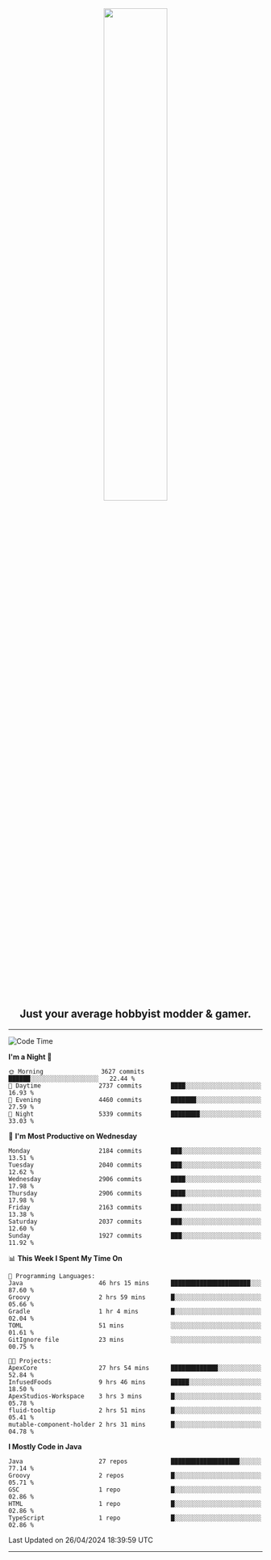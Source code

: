 <div align="center">
  <a href="https://apexmodder.xyz/"><img width="50%" height="50%" src="https://i.imgur.com/pc4HkGz.png"></a>
</div>
<h2 align="center">Just your average hobbyist modder & gamer.</h2>

---

<!--START_SECTION:waka-->
![Code Time](http://img.shields.io/badge/Code%20Time-1%2C135%20hrs%2018%20mins-blue)

**I'm a Night 🦉** 

```text
🌞 Morning                3627 commits        ██████░░░░░░░░░░░░░░░░░░░   22.44 % 
🌆 Daytime                2737 commits        ████░░░░░░░░░░░░░░░░░░░░░   16.93 % 
🌃 Evening                4460 commits        ███████░░░░░░░░░░░░░░░░░░   27.59 % 
🌙 Night                  5339 commits        ████████░░░░░░░░░░░░░░░░░   33.03 % 
```
📅 **I'm Most Productive on Wednesday** 

```text
Monday                   2184 commits        ███░░░░░░░░░░░░░░░░░░░░░░   13.51 % 
Tuesday                  2040 commits        ███░░░░░░░░░░░░░░░░░░░░░░   12.62 % 
Wednesday                2906 commits        ████░░░░░░░░░░░░░░░░░░░░░   17.98 % 
Thursday                 2906 commits        ████░░░░░░░░░░░░░░░░░░░░░   17.98 % 
Friday                   2163 commits        ███░░░░░░░░░░░░░░░░░░░░░░   13.38 % 
Saturday                 2037 commits        ███░░░░░░░░░░░░░░░░░░░░░░   12.60 % 
Sunday                   1927 commits        ███░░░░░░░░░░░░░░░░░░░░░░   11.92 % 
```


📊 **This Week I Spent My Time On** 

```text
💬 Programming Languages: 
Java                     46 hrs 15 mins      ██████████████████████░░░   87.60 % 
Groovy                   2 hrs 59 mins       █░░░░░░░░░░░░░░░░░░░░░░░░   05.66 % 
Gradle                   1 hr 4 mins         █░░░░░░░░░░░░░░░░░░░░░░░░   02.04 % 
TOML                     51 mins             ░░░░░░░░░░░░░░░░░░░░░░░░░   01.61 % 
GitIgnore file           23 mins             ░░░░░░░░░░░░░░░░░░░░░░░░░   00.75 % 

🐱‍💻 Projects: 
ApexCore                 27 hrs 54 mins      █████████████░░░░░░░░░░░░   52.84 % 
InfusedFoods             9 hrs 46 mins       █████░░░░░░░░░░░░░░░░░░░░   18.50 % 
ApexStudios-Workspace    3 hrs 3 mins        █░░░░░░░░░░░░░░░░░░░░░░░░   05.78 % 
fluid-tooltip            2 hrs 51 mins       █░░░░░░░░░░░░░░░░░░░░░░░░   05.41 % 
mutable-component-holder 2 hrs 31 mins       █░░░░░░░░░░░░░░░░░░░░░░░░   04.78 % 
```

**I Mostly Code in Java** 

```text
Java                     27 repos            ███████████████████░░░░░░   77.14 % 
Groovy                   2 repos             █░░░░░░░░░░░░░░░░░░░░░░░░   05.71 % 
GSC                      1 repo              █░░░░░░░░░░░░░░░░░░░░░░░░   02.86 % 
HTML                     1 repo              █░░░░░░░░░░░░░░░░░░░░░░░░   02.86 % 
TypeScript               1 repo              █░░░░░░░░░░░░░░░░░░░░░░░░   02.86 % 
```




 Last Updated on 26/04/2024 18:39:59 UTC
<!--END_SECTION:waka-->

---

